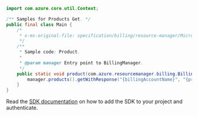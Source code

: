 ```java
import com.azure.core.util.Context;

/** Samples for Products Get. */
public final class Main {
    /*
     * x-ms-original-file: specification/billing/resource-manager/Microsoft.Billing/stable/2020-05-01/examples/Product.json
     */
    /**
     * Sample code: Product.
     *
     * @param manager Entry point to BillingManager.
     */
    public static void product(com.azure.resourcemanager.billing.BillingManager manager) {
        manager.products().getWithResponse("{billingAccountName}", "{productName}", Context.NONE);
    }
}
```

Read the [SDK documentation](https://github.com/Azure/azure-sdk-for-java/blob/azure-resourcemanager-billing_1.0.0-beta.2/sdk/billing/azure-resourcemanager-billing/README.md) on how to add the SDK to your project and authenticate.
